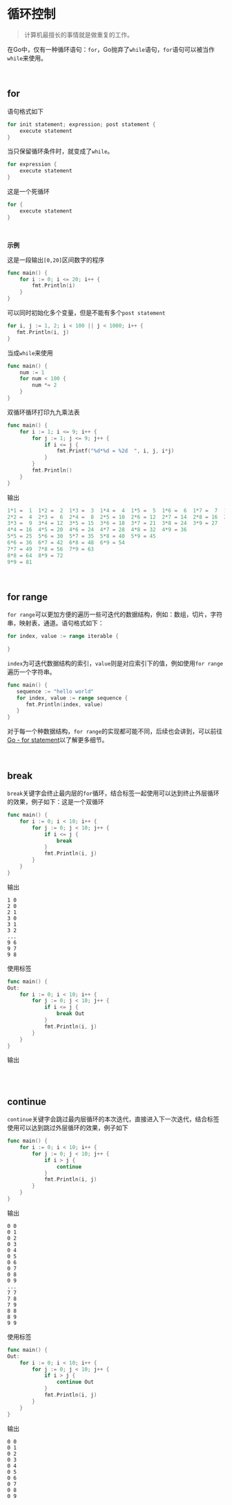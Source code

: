 # 循环控制

> 计算机最擅长的事情就是做重复的工作。
> 

在Go中，仅有一种循环语句：`for`，Go抛弃了`while`语句，`for`语句可以被当作`while`来使用。

<br>

## for

语句格式如下

```go
for init statement; expression; post statement {
	execute statement
}
```

当只保留循环条件时，就变成了`while`。

```go
for expression {
	execute statement
}
```

这是一个死循环

```go
for {
	execute statement
}
```

<br>

**示例**

这是一段输出`[0,20]`区间数字的程序

```go
func main() {
	for i := 0; i <= 20; i++ {
		fmt.Println(i)
	}
}
```

可以同时初始化多个变量，但是不能有多个`post statement`

```go
for i, j := 1, 2; i < 100 || j < 1000; i++ {
   fmt.Println(i, j)
}
```

当成`while`来使用

```go
func main() {
	num := 1
	for num < 100 {
		num *= 2
	}
}
```

双循环循环打印九九乘法表

```go
func main() {
	for i := 1; i <= 9; i++ {
		for j := 1; j <= 9; j++ {
			if i <= j {
				fmt.Printf("%d*%d = %2d  ", i, j, i*j)
			}
		}
		fmt.Println()
	}
}
```

输出

```go
1*1 =  1  1*2 =  2  1*3 =  3  1*4 =  4  1*5 =  5  1*6 =  6  1*7 =  7  1*8 =  8  1*9 =  9  
2*2 =  4  2*3 =  6  2*4 =  8  2*5 = 10  2*6 = 12  2*7 = 14  2*8 = 16  2*9 = 18
3*3 =  9  3*4 = 12  3*5 = 15  3*6 = 18  3*7 = 21  3*8 = 24  3*9 = 27
4*4 = 16  4*5 = 20  4*6 = 24  4*7 = 28  4*8 = 32  4*9 = 36
5*5 = 25  5*6 = 30  5*7 = 35  5*8 = 40  5*9 = 45
6*6 = 36  6*7 = 42  6*8 = 48  6*9 = 54
7*7 = 49  7*8 = 56  7*9 = 63
8*8 = 64  8*9 = 72
9*9 = 81
```

<br>

## for range

`for range`可以更加方便的遍历一些可迭代的数据结构，例如：数组，切片，字符串，映射表，通道。语句格式如下：

```go
for index, value := range iterable {
	
}
```

`index`为可迭代数据结构的索引，`value`则是对应索引下的值，例如使用`for range`遍历一个字符串。

```go
func main() {
   sequence := "hello world"
   for index, value := range sequence {
      fmt.Println(index, value)
   }
}
```

对于每一个种数据结构，`for range`的实现都可能不同，后续也会讲到，可以前往[Go - for statement](https://go.dev/ref/spec#For_statements)以了解更多细节。

<br>

## break

`break`关键字会终止最内层的`for`循环，结合标签一起使用可以达到终止外层循环的效果，例子如下：这是一个双循环

```go
func main() {
	for i := 0; i < 10; i++ {
		for j := 0; j < 10; j++ {
			if i <= j {
				break
			}
			fmt.Println(i, j)
		}
	}
}
```

输出

```
1 0
2 0
2 1
3 0
3 1
3 2
...
9 6
9 7
9 8
```

使用标签

```go
func main() {
Out:
	for i := 0; i < 10; i++ {
		for j := 0; j < 10; j++ {
			if i <= j {
				break Out
			}
			fmt.Println(i, j)
		}
	}
}
```

输出

```
```

<br>

## continue

`continue`关键字会跳过最内层循环的本次迭代，直接进入下一次迭代，结合标签使用可以达到跳过外层循环的效果，例子如下

```go
func main() {
	for i := 0; i < 10; i++ {
		for j := 0; j < 10; j++ {
			if i > j {
				continue
			}
			fmt.Println(i, j)
		}
	}
}
```

输出

```
0 0
0 1
0 2
0 3
0 4
0 5
0 6
0 7
0 8
0 9
...
7 7
7 8
7 9
8 8
8 9
9 9
```

使用标签

```go
func main() {
Out:
	for i := 0; i < 10; i++ {
		for j := 0; j < 10; j++ {
			if i > j {
				continue Out
			}
            fmt.Println(i, j)
		}
	}
}
```

输出

```
0 0
0 1
0 2
0 3
0 4
0 5
0 6
0 7
0 8
0 9
```

